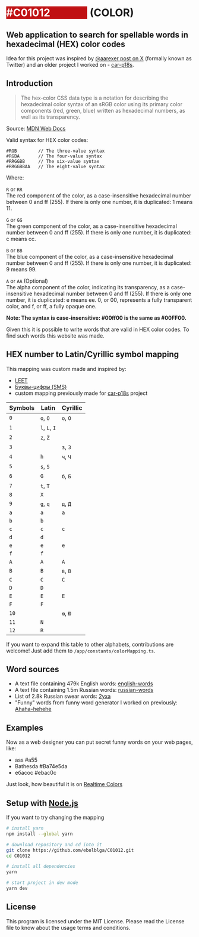 # <span style="background-color: #C01012; color: #FFFFFF; padding-right: 100px">#C01012</span> (COLOR)
## Web application to search for spellable words in hexadecimal (HEX) color codes

Idea for this project was inspired by [@aarexer post on X](https://x.com/aarexer/status/1938841036274413999) (formally known as Twitter) and an older project I worked on - [car-p18s](https://github.com/ebolblga/car-p18s).

## Introduction

> The hex-color CSS data type is a notation for describing the hexadecimal color syntax of an sRGB color using its primary color components (red, green, blue) written as hexadecimal numbers, as well as its transparency.

Source: [MDN Web Docs <hex-color>](https://developer.mozilla.org/en-US/docs/Web/CSS/hex-color)

Valid syntax for HEX color codes:
```text
#RGB        // The three-value syntax
#RGBA       // The four-value syntax
#RRGGBB     // The six-value syntax
#RRGGBBAA   // The eight-value syntax
```
Where:

`R` or `RR`<br />
The red component of the color, as a case-insensitive hexadecimal number between 0 and ff (255). If there is only one number, it is duplicated: 1 means 11.

`G` or `GG`<br />
The green component of the color, as a case-insensitive hexadecimal number between 0 and ff (255). If there is only one number, it is duplicated: c means cc.

`B` or `BB`<br />
The blue component of the color, as a case-insensitive hexadecimal number between 0 and ff (255). If there is only one number, it is duplicated: 9 means 99.

`A` or `AA` (Optional)<br />
The alpha component of the color, indicating its transparency, as a case-insensitive hexadecimal number between 0 and ff (255). If there is only one number, it is duplicated: e means ee. 0, or 00, represents a fully transparent color, and f, or ff, a fully opaque one.

**Note: The syntax is case-insensitive: #00ff00 is the same as #00FF00.**

Given this it is possible to write words that are valid in HEX color codes. To find such words this website was made.

## HEX number to Latin/Cyrillic symbol mapping
This mapping was custom made and inspired by:
- [LEET](https://en.wikipedia.org/wiki/Leet)
- [Буквы-цифры (SMS)](https://translit.tsymbal.su/q/%D0%90%D0%91%D0%92%D0%93%D0%94%D0%95%D0%81%D0%96%D0%97%D0%98%D0%99%D0%9A%D0%9B%D0%9C%D0%9D%D0%9E%D0%9F%D0%A0%D0%A1%D0%A2%D0%A3%D0%A4%D0%A5%D0%A6%D0%A7%D0%A8%D0%A9%D0%AA%D0%AB%D0%AC%D0%AD%D0%AE%D0%AF/)
- custom mapping previously made for [car-p18s](https://github.com/ebolblga/car-p18s) project

| Symbols | Latin         | Cyrillic |
| ------- | ------------- | -------- |
| `0`     | `o`, `O`      | `о`, `О` |
| `1`     | `l`, `L`, `I` |          |
| `2`     | `z`, `Z`      |          |
| `3`     |               | `з`, `З` |
| `4`     | `h`           | `ч`, `Ч` |
| `5`     | `s`, `S`      |          |
| `6`     | `G`           | `б`, `Б` |
| `7`     | `t`, `T`      |          |
| `8`     | `X`           |          |
| `9`     | `g`, `q`      | `д`, `Д` |
| `a`     | `a`           | `а`      |
| `b`     | `b`           |          |
| `c`     | `c`           | `с`      |
| `d`     | `d`           |          |
| `e`     | `e`           | `е`      |
| `f`     | `f`           |          |
| `A`     | `A`           | `А`      |
| `B`     | `B`           | `в`, `В` |
| `C`     | `C`           | `С`      |
| `D`     | `D`           |          |
| `E`     | `E`           | `Е`      |
| `F`     | `F`           |          |
| `10`    |               | `ю`, `Ю` |
| `11`    | `N`           |          |
| `12`    | `R`           |          |

If you want to expand this table to other alphabets, contributions are welcome! Just add them to `/app/constants/colorMapping.ts`.

## Word sources
- A text file containing 479k English words: [english-words](https://github.com/dwyl/english-words)
- A text file containing 1.5m Russian words: [russian-words](https://github.com/danakt/russian-words)
- List of 2.8k Russian swear words: [2yxa](https://doc.2yxa.mobi/mat/)
- "Funny" words from funny word generator I worked on previously: [Ahaha-hehehe](https://github.com/ebolblga/Ahaha-hehehe)

## Examples
Now as a web designer you can put secret funny words on your web pages, like:
- ass #a55
- Bathesda #Ba74e5da
- ебасос #ebac0c

Just look, how beautiful it is on [Realtime Colors](https://www.realtimecolors.com/?colors=aa5555-1a0c0c-eb0c0c-931515-Ba74e5&fonts=Inter-Inter)

## Setup with [Node.js](https://nodejs.org/en/)
If you want to try changing the mapping
```bash
# install yarn
npm install --global yarn

# download repository and cd into it
git clone https://github.com/ebolblga/C01012.git
cd C01012

# install all dependencies
yarn

# start project in dev mode
yarn dev
```

## License
This program is licensed under the MIT License. Please read the License file to know about the usage terms and conditions.
